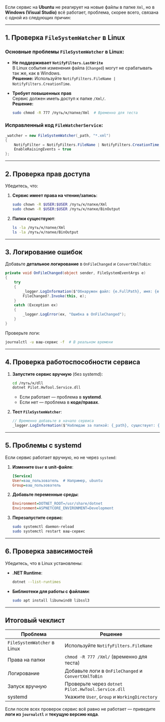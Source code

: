 Если сервис на **Ubuntu** не реагирует на новые файлы в папке `Xml`, но в **Windows (Visual Studio)** всё работает, проблема, скорее всего, связана с одной из следующих причин:

---

## **1. Проверка `FileSystemWatcher` в Linux**
### **Основные проблемы `FileSystemWatcher` в Linux:**
- **Не поддерживает `NotifyFilters.LastWrite`**  
  В Linux события изменения файла (`Changed`) могут не срабатывать так же, как в Windows.  
  **Решение:** Используйте `NotifyFilters.FileName | NotifyFilters.CreationTime`.

- **Требует повышенных прав**  
  Сервис должен иметь доступ к папке `/Xml/`.  
  **Решение:**  
  ```bash
  sudo chmod -R 777 /путь/к/папке/Xml  # Временно для теста
  ```

### **Исправленный код `FileWatcherService`:**
```csharp
_watcher = new FileSystemWatcher(_path, "*.xml")
{
    NotifyFilter = NotifyFilters.FileName | NotifyFilters.CreationTime, // Для Linux
    EnableRaisingEvents = true
};
```

---

## **2. Проверка прав доступа**
Убедитесь, что:
1. **Сервис имеет права на чтение/запись**:
   ```bash
   sudo chown -R $USER:$USER /путь/к/папке/Xml
   sudo chown -R $USER:$USER /путь/к/папке/BinOutput
   ```

2. **Папки существуют**:
   ```bash
   ls -la /путь/к/папке/Xml
   ls -la /путь/к/папке/BinOutput
   ```

---

## **3. Логирование ошибок**
Добавьте **детальное логирование** в `OnFileChanged` и `ConvertXmlToBin`:
```csharp
private void OnFileChanged(object sender, FileSystemEventArgs e)
{
    try
    {
        _logger.LogInformation($"Обнаружен файл: {e.FullPath}, имя: {e.Name}, тип: {e.ChangeType}");
        FileChanged?.Invoke(this, e);
    }
    catch (Exception ex)
    {
        _logger.LogError(ex, "Ошибка в OnFileChanged");
    }
}
```

Проверьте логи:
```bash
journalctl -u ваш-сервис -f  # В реальном времени
```

---

## **4. Проверка работоспособности сервиса**
1. **Запустите сервис вручную** (без systemd):
   ```bash
   cd /путь/к/dll
   dotnet Pilot.HwTool.Service.dll
   ```
   - Если работает — проблема в **systemd**.  
   - Если нет — проблема в **коде/правах**.

2. **Тест `FileSystemWatcher`**:
   ```csharp
   // Временно добавьте в начало сервиса
   _logger.LogInformation($"Наблюдаю за папкой: {_path}, существует: {Directory.Exists(_path)}");
   ```

---

## **5. Проблемы с systemd**
Если сервис работает вручную, но не через `systemd`:
1. **Измените `User` в unit-файле**:
   ```ini
   [Service]
   User=ваш_пользователь  # Например, ubuntu
   Group=ваш_пользователь
   ```
2. **Добавьте переменные среды**:
   ```ini
   Environment=DOTNET_ROOT=/usr/share/dotnet
   Environment=ASPNETCORE_ENVIRONMENT=Development
   ```

3. **Перезапустите сервис**:
   ```bash
   sudo systemctl daemon-reload
   sudo systemctl restart ваш-сервис
   ```

---

## **6. Проверка зависимостей**
Убедитесь, что в Linux установлены:
- **.NET Runtime**:
  ```bash
  dotnet --list-runtimes
  ```
- **Библиотеки для работы с файлами**:
  ```bash
  sudo apt install libunwind8 libssl3
  ```

---

## **Итоговый чеклист**
| Проблема                  | Решение                                                                 |
|---------------------------|-------------------------------------------------------------------------|
| `FileSystemWatcher` в Linux | Используйте `NotifyFilters.FileName`                                    |
| Права на папки            | `chmod -R 777 /Xml/` (временно для теста)                              |
| Логирование               | Добавьте логи в `OnFileChanged` и `ConvertXmlToBin`                    |
| Запуск вручную            | Проверьте через `dotnet Pilot.HwTool.Service.dll`                      |
| systemd                   | Укажите `User`, `Group` и `WorkingDirectory`                           |

Если после всех проверок сервис всё равно не работает — приведите **логи из `journalctl`** и **текущую версию кода**.
